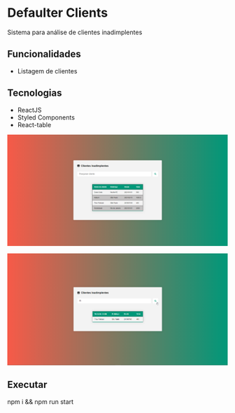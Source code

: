 # Defaulter Clients

Sistema para análise de clientes inadimplentes

## Funcionalidades

- Listagem de clientes

## Tecnologias

- ReactJS
- Styled Components
- React-table

![example1](picture_1.png)

![example2](picture_2.png)

## Executar

npm i &&
npm run start
